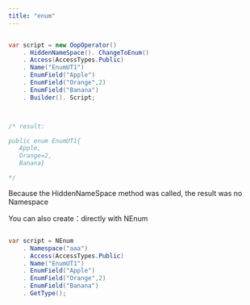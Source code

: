 ```yaml
---
title: "enum"
---
```


```cs

var script = new OopOperator()
    . HiddenNameSpace(). ChangeToEnum()
    . Access(AccessTypes.Public)
    . Name("EnumUT1")
    . EnumField("Apple")
    . EnumField("Orange",2)
    . EnumField("Banana")
    . Builder(). Script;



/* result:

public enum EnumUT1{
   Apple,
   Orange=2,
   Banana}

*/

```

Because the HiddenNameSpace method was called, the result was no Namespace

You can also create：directly with NEnum

```cs

var script = NEnum
    . Namespace("aaa")
    . Access(AccessTypes.Public)
    . Name("EnumUT1")
    . EnumField("Apple")
    . EnumField("Orange",2)
    . EnumField("Banana")
    . GetType();

```
